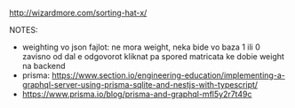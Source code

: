 http://wizardmore.com/sorting-hat-x/

NOTES:
- weighting vo json fajlot: ne mora weight, neka bide vo baza 1 ili 0 zavisno od dal e odgovorot kliknat
  pa spored matricata ke dobie weight na backend
- prisma: https://www.section.io/engineering-education/implementing-a-graphql-server-using-prisma-sqlite-and-nestjs-with-typescript/
- https://www.prisma.io/blog/prisma-and-graphql-mfl5y2r7t49c